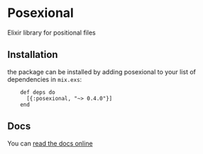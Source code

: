 # Posexional

Elixir library for positional files

## Installation

the package can be installed by adding posexional to your list of dependencies in `mix.exs`:

        def deps do
          [{:posexional, "~> 0.4.0"}]
        end

## Docs

You can [read the docs online](https://hexdocs.pm/posexional/Posexional.html)
